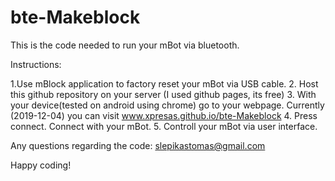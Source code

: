 # bte-Makeblock
This is the code needed to run your mBot via bluetooth.

Instructions:

1.Use mBlock application to factory reset your mBot via USB cable. 
2. Host this github repository on your server (I used github pages, its free)
3. With your device(tested on android using chrome) go to your webpage. Currently (2019-12-04) you can visit www.xpresas.github.io/bte-Makeblock
4. Press connect. Connect with your mBot.
5. Controll your mBot via user interface.

Any questions regarding the code: slepikastomas@gmail.com

Happy coding!
